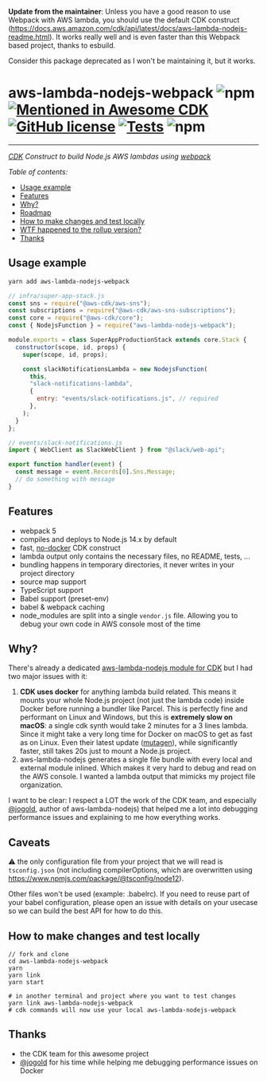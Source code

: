 **Update from the maintainer**: Unless you have a good reason to use Webpack with AWS lambda, you should use the default CDK construct (https://docs.aws.amazon.com/cdk/api/latest/docs/aws-lambda-nodejs-readme.html). It works really well and is even faster than this Webpack based project, thanks to esbuild.

Consider this package deprecated as I won't be maintaining it, but it works.

# aws-lambda-nodejs-webpack ![npm](https://img.shields.io/npm/v/aws-lambda-nodejs-webpack) [![Mentioned in Awesome CDK](https://awesome.re/mentioned-badge.svg)](https://github.com/eladb/awesome-cdk) [![GitHub license](https://img.shields.io/github/license/vvo/aws-lambda-nodejs-webpack?style=flat)](https://github.com/vvo/aws-lambda-nodejs-webpack/blob/master/LICENSE) [![Tests](https://github.com/vvo/aws-lambda-nodejs-webpack/workflows/CI/badge.svg)](https://github.com/vvo/aws-lambda-nodejs-webpack/actions) ![npm](https://img.shields.io/npm/dy/aws-lambda-nodejs-webpack)

---

_[CDK](https://aws.amazon.com/cdk/) Construct to build Node.js AWS lambdas using [webpack](https://webpack.js.org/)_

_Table of contents:_

- [Usage example](#usage-example)
- [Features](#features)
- [Why?](#why)
- [Roadmap](#roadmap)
- [How to make changes and test locally](#how-to-make-changes-and-test-locally)
- [WTF happened to the rollup version?](#wtf-happened-to-the-rollup-version)
- [Thanks](#thanks)

## Usage example

```bash
yarn add aws-lambda-nodejs-webpack
```

```js
// infra/super-app-stack.js
const sns = require("@aws-cdk/aws-sns");
const subscriptions = require("@aws-cdk/aws-sns-subscriptions");
const core = require("@aws-cdk/core");
const { NodejsFunction } = require("aws-lambda-nodejs-webpack");

module.exports = class SuperAppProductionStack extends core.Stack {
  constructor(scope, id, props) {
    super(scope, id, props);

    const slackNotificationsLambda = new NodejsFunction(
      this,
      "slack-notifications-lambda",
      {
        entry: "events/slack-notifications.js", // required
      },
    );
  }
};
```

```js
// events/slack-notifications.js
import { WebClient as SlackWebClient } from "@slack/web-api";

export function handler(event) {
  const message = event.Records[0].Sns.Message;
  // do something with message
}
```

## Features

- webpack 5
- compiles and deploys to Node.js 14.x by default
- fast, [no-docker](https://github.com/aws/aws-cdk/issues/9120) CDK construct
- lambda output only contains the necessary files, no README, tests, ...
- bundling happens in temporary directories, it never writes in your project directory
- source map support
- TypeScript support
- Babel support (preset-env)
- babel & webpack caching
- node_modules are split into a single `vendor.js` file. Allowing you to debug your own code in AWS console most of the time

## Why?

There's already a dedicated [aws-lambda-nodejs module for CDK](https://docs.aws.amazon.com/cdk/api/latest/docs/aws-lambda-nodejs-readme.html) but I had two major issues with it:

1. **CDK uses docker** for anything lambda build related. This means it mounts your whole Node.js project (not just the lambda code) inside Docker before running a bundler like Parcel. This is perfectly fine and performant on Linux and Windows, but this is **extremely slow on macOS**: a single cdk synth would take 2 minutes for a 3 lines lambda. Since it might take a very long time for Docker on macOS to get as fast as on Linux. Even their latest update ([mutagen](https://docs.docker.com/docker-for-mac/mutagen/)), while significantly faster, still takes 20s just to mount a Node.js project.
2. aws-lambda-nodejs generates a single file bundle with every local and external module inlined. Which makes it very hard to debug and read on the AWS console. I wanted a lambda output that mimicks my project file organization.

I want to be clear: I respect a LOT the work of the CDK team, and especially [@jogold](https://github.com/jogold/), author of aws-lambda-nodejs) that helped me a lot into debugging performance issues and explaining to me how everything works.

## Caveats

⚠️ the only configuration file from your project that we will read is `tsconfig.json` (not including compilerOptions, which are overwritten using https://www.npmjs.com/package/@tsconfig/node12).

Other files won't be used (example: .babelrc). If you need to reuse part of your babel configuration, please open an issue with details on your usecase so we can build the best API for how to do this.

## How to make changes and test locally

```
// fork and clone
cd aws-lambda-nodejs-webpack
yarn
yarn link
yarn start

# in another terminal and project where you want to test changes
yarn link aws-lambda-nodejs-webpack
# cdk commands will now use your local aws-lambda-nodejs-webpack
```

## Thanks

- the CDK team for this awesome project
- [@jogold](https://github.com/jogold/) for his time while helping me debugging performance issues on Docker
